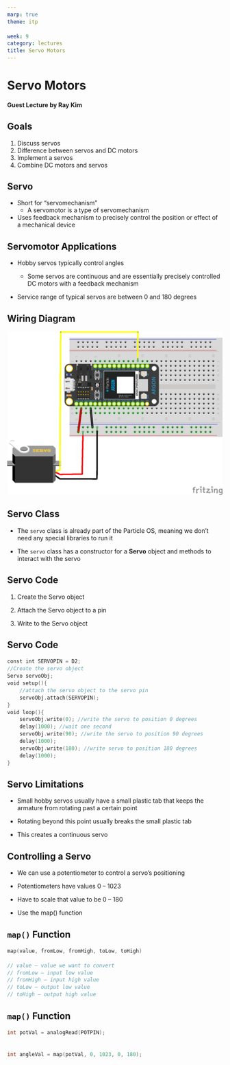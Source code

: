 ```yaml
---
marp: true
theme: itp

week: 9
category: lectures
title: Servo Motors
---
```


<!-- headingDivider: 2 -->

# Servo Motors

#### Guest Lecture by Ray Kim

## Goals

1. Discuss servos
2. Difference between servos and DC motors
3. Implement a servos
4. Combine DC motors and servos

## Servo

* Short for “servomechanism”
  * A servomotor is a type of servomechanism
* Uses feedback mechanism to precisely control the position or effect of a mechanical device

## Servomotor Applications

* Hobby servos typically control angles
  * Some servos are continuous and are essentially precisely controlled DC motors with a feedback mechanism

* 
  Service range of typical servos are between 0 and 180 degrees

## Wiring Diagram

<img src="lecture_servo_motors.assets/servo_bb.png" alt="servo_bb" style="width:700px" />

## Servo Class

* The `servo` class is already part of the Particle OS, meaning we don’t need any special libraries to run it

* The `servo` class has a constructor for a **Servo** object and methods to interact with the servo

## Servo Code

1. Create the Servo object

2. Attach the Servo object to a pin

3. Write to the Servo object

## Servo Code

```c++
const int SERVOPIN = D2;
//Create the servo object
Servo servoObj;
void setup(){
    //attach the servo object to the servo pin 
    servoObj.attach(SERVOPIN);
}
void loop(){
    servoObj.write(0); //write the servo to position 0 degrees
    delay(1000); //wait one second
    servoObj.write(90); //write the servo to position 90 degrees
    delay(1000);
    servoObj.write(180); //write servo to position 180 degrees
    delay(1000);
}
```

## Servo Limitations

* Small hobby servos usually have a small plastic tab that keeps the armature from rotating past a certain point
* 
  Rotating beyond this point usually breaks the small plastic tab

* 
  This creates a continuous servo

## Controlling a Servo

* We can use a potentiometer to control a servo’s positioning
* 
  Potentiometers have values 0 – 1023

* 
  Have to scale that value to be 0 – 180 


* 
  Use the map() function

## `map()` Function

```C++ 
map(value, fromLow, fromHigh, toLow, toHigh)

// value – value we want to convert
// fromLow – input low value
// fromHigh – input high value
// toLow – output low value
// toHigh – output high value
```

## `map()` Function

```c++
int potVal = analogRead(POTPIN);


int angleVal = map(potVal, 0, 1023, 0, 180);

```
